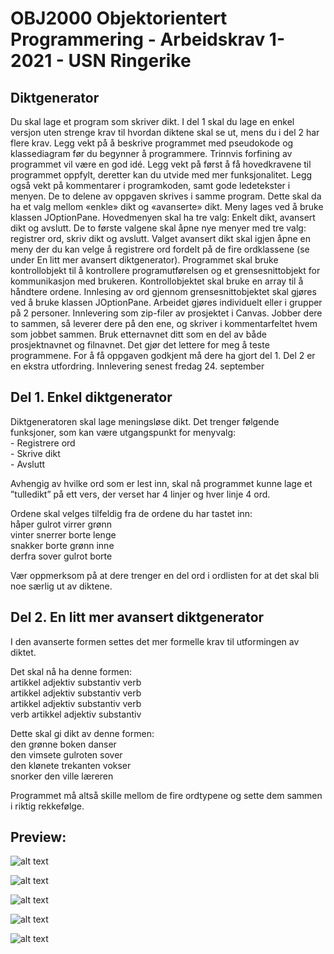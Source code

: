 <h1>OBJ2000 Objektorientert Programmering - Arbeidskrav 1- 2021 - USN Ringerike</h1>

<h2>Diktgenerator</h2>
Du skal lage et program som skriver dikt. I del 1 skal du lage en enkel versjon uten strenge krav til hvordan diktene skal se ut, mens du i del 2 har flere krav. Legg vekt på å beskrive programmet med pseudokode og klassediagram før du begynner å programmere. Trinnvis forfining av programmet vil være en god idé. Legg vekt på først å få hovedkravene til programmet oppfylt, deretter kan du utvide med mer funksjonalitet. Legg også vekt på kommentarer i programkoden, samt gode ledetekster i menyen.
De to delene av oppgaven skrives i samme program. Dette skal da ha et valg mellom «enkle» dikt og «avanserte» dikt. Meny lages ved å bruke klassen JOptionPane. Hovedmenyen skal ha tre valg: Enkelt dikt, avansert dikt og avslutt. De to første valgene skal åpne nye menyer med tre valg: registrer ord, skriv dikt og avslutt. Valget avansert dikt skal igjen åpne en meny der du kan velge å registrere ord fordelt på de fire ordklassene (se under En litt mer avansert diktgenerator).
Programmet skal bruke kontrollobjekt til å kontrollere programutførelsen og et grensesnittobjekt for kommunikasjon med brukeren. Kontrollobjektet skal bruke en array til å håndtere ordene. Innlesing av ord gjennom grensesnittobjektet skal gjøres ved å bruke klassen JOptionPane.
Arbeidet gjøres individuelt eller i grupper på 2 personer. Innlevering som zip-filer av prosjektet i Canvas. Jobber dere to sammen, så leverer dere på den ene, og skriver i kommentarfeltet hvem som jobbet sammen. Bruk etternavnet ditt som en del av både prosjektnavnet og filnavnet. Det gjør det lettere for meg å teste programmene.
For å få oppgaven godkjent må dere ha gjort del 1. Del 2 er en ekstra utfordring.
Innlevering senest fredag 24. september

<h2>Del 1. Enkel diktgenerator</h2>
Diktgeneratoren skal lage meningsløse dikt. Det trenger følgende funksjoner, som kan være utgangspunkt for menyvalg:<br>
- Registrere ord<br>
- Skrive dikt<br>
- Avslutt
 
Avhengig av hvilke ord som er lest inn, skal nå programmet kunne lage et ”tulledikt” på ett vers, der verset har 4 linjer og hver linje 4 ord. 

Ordene skal velges tilfeldig fra de ordene du har tastet inn:<br>
håper gulrot virrer grønn<br>
vinter snerrer borte lenge<br>
snakker borte grønn inne<br>
derfra sover gulrot borte

Vær oppmerksom på at dere trenger en del ord i ordlisten for at det skal bli noe særlig ut av diktene.

<h2>Del 2. En litt mer avansert diktgenerator</h2>
I den avanserte formen settes det mer formelle krav til utformingen av diktet. 

Det skal nå ha denne formen:<br>
artikkel adjektiv substantiv verb<br>
artikkel adjektiv substantiv verb<br>
artikkel adjektiv substantiv verb<br>
verb artikkel adjektiv substantiv

Dette skal gi dikt av denne formen:<br>
den grønne boken danser<br>
den vimsete gulroten sover<br>
den klønete trekanten vokser<br>
snorker den ville læreren

Programmet må altså skille mellom de fire ordtypene og sette dem sammen i riktig rekkefølge.

<h2>Preview:</h2>

![alt text](https://github.com/binariicodice/OBJ2000-arbeidskrav1-21h/blob/main/hovedmeny.png?raw=true)

![alt text](https://github.com/binariicodice/OBJ2000-arbeidskrav1-21h/blob/main/enkeltDikt.png?raw=true)

![alt text](https://github.com/binariicodice/OBJ2000-arbeidskrav1-21h/blob/main/enkeltDiktUtskrift.png?raw=true)

![alt text](https://github.com/binariicodice/OBJ2000-arbeidskrav1-21h/blob/main/avansertDikt.png?raw=true)

![alt text](https://github.com/binariicodice/OBJ2000-arbeidskrav1-21h/blob/main/avansertDiktUtskrift.png?raw=true)
